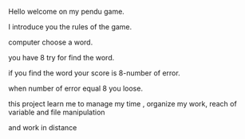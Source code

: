 Hello welcome on my pendu game.

I introduce you the rules of the game.

computer choose a word.

you have 8 try for find the word.

if you find the word your score is 8-number of error.

when number of error equal 8 you loose.

this project learn me to manage my time , organize my work, reach of variable and file manipulation 

and work in distance
